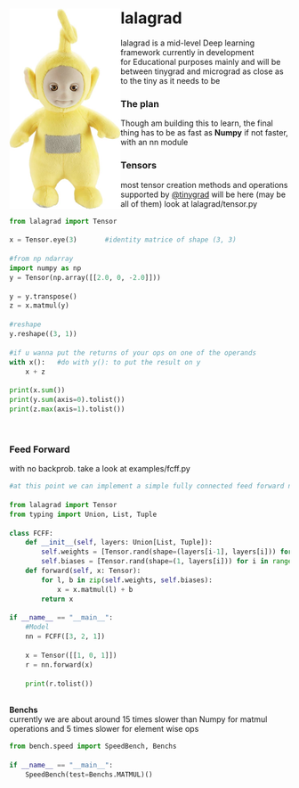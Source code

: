<img style="float: left" src=./lalagrad/utils/img/lala.jpeg alt=drawing width=200/>
<b><h1>lalagrad</h1></b> lalagrad is a mid-level Deep learning framework currently in development<br> 
for Educational purposes mainly and will be between tinygrad and micrograd as close as to the tiny as it needs to be

<h3><b>The plan</b></h3>
Though am building this to learn, the final thing has to be as fast as <b>Numpy</b> if not faster, with an nn module<br>

<h3><b>Tensors</b></h3>

most tensor creation methods and operations supported by [@tinygrad](https://github.com/tinygrad/tinygrad) will be here (may be all of them) look at lalagrad/tensor.py

```python
from lalagrad import Tensor

x = Tensor.eye(3)       #identity matrice of shape (3, 3)

#from np ndarray
import numpy as np
y = Tensor(np.array([[2.0, 0, -2.0]]))

y = y.transpose()
z = x.matmul(y)

#reshape
y.reshape((3, 1))

#if u wanna put the returns of your ops on one of the operands
with x():   #do with y(): to put the result on y
    x + z
    
print(x.sum())
print(y.sum(axis=0).tolist())
print(z.max(axis=1).tolist())                  
```

<br>
<h3><b>Feed Forward </b></h3>
with no backprob. take a look at examples/fcff.py


```python
#at this point we can implement a simple fully connected feed forward nn without backprop

from lalagrad import Tensor
from typing import Union, List, Tuple

class FCFF:
    def __init__(self, layers: Union[List, Tuple]):
        self.weights = [Tensor.rand(shape=(layers[i-1], layers[i])) for i in range(1, len(layers))]
        self.biases = [Tensor.rand(shape=(1, layers[i])) for i in range(1, len(layers))]
    def forward(self, x: Tensor):
        for l, b in zip(self.weights, self.biases):
            x = x.matmul(l) + b
        return x
    
if __name__ == "__main__":
    #Model
    nn = FCFF([3, 2, 1])

    x = Tensor([[1, 0, 1]])
    r = nn.forward(x)
    
    print(r.tolist()) 
```

<br><b>Benchs</b><br>
currently we are about around 15 times slower than Numpy for matmul operations and 5 times slower for element wise ops

```python
from bench.speed import SpeedBench, Benchs

if __name__ == "__main__":
    SpeedBench(test=Benchs.MATMUL)()
```
